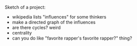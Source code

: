 Sketch of a project:
* wikipedia lists "influences" for some thinkers
* make a directed graph of the influences
* are there cycles? weird
* centrality
* can you do like "favorite rapper's favorite rapper?" thing?
